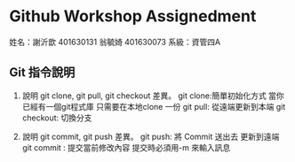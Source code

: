# Github Workshop Assignedment

姓名：謝沂歆 401630131 翁毓婍 401630073
系級：資管四A

## Git 指令說明

1. 說明 git clone, git pull, git checkout 差異。
git clone:簡單初始化方式 當你已經有一個git程式庫 只需要在本地clone 一份
git pull: 從遠端更新到本端
git checkout: 切換分支

2. 說明 git commit, git push 差異。
git push: 將 Commit 送出去 更新到遠端
git commit : 提交當前修改內容 提交時必須用-m 來輸入訊息

